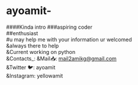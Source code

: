 # ayoamit-
####Kinda intro
###aspiring coder<br>
##enthusiast<br>
#u may help me with your information ur welcomed<br>
&always there to help<br>
&Current working on python<br>
&Contacts_:
&Mail📥: mail2amikg@gmail.com<br>
&Twitter 🐦: ayoamit<br>
&Instagram: yellowamit


